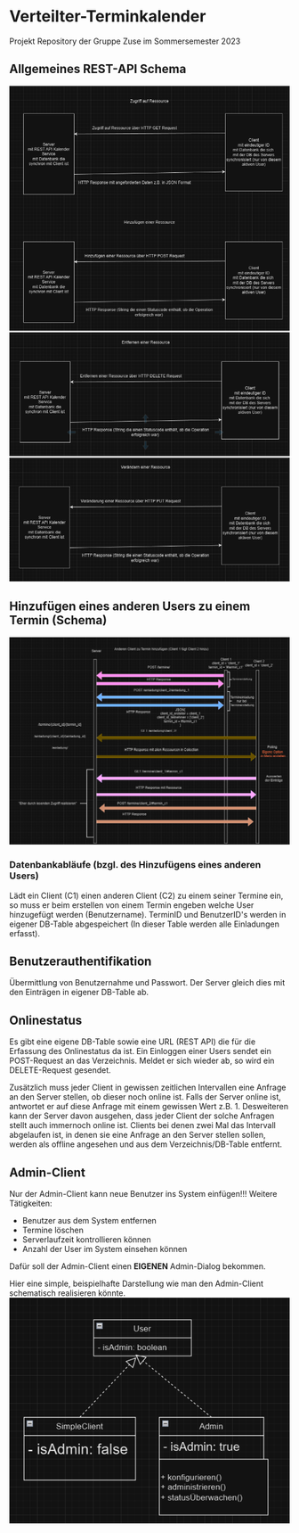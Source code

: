 # Verteilter-Terminkalender
Projekt Repository der Gruppe Zuse im Sommersemester 2023

## Allgemeines REST-API Schema
![](https://github.com/Kry9t0n/Verteilter-Terminkalender/blob/a34d058803f7822215bccf0552e2f4d9350ae91c/res/pictures/REST%20API%20Schema%201.png)
![](https://github.com/Kry9t0n/Verteilter-Terminkalender/blob/a34d058803f7822215bccf0552e2f4d9350ae91c/res/pictures/REST%20API%20Schema%202.png)
![](https://github.com/Kry9t0n/Verteilter-Terminkalender/blob/a34d058803f7822215bccf0552e2f4d9350ae91c/res/pictures/REST%20API%20Schema%203.png)

## Hinzufügen eines anderen Users zu einem Termin (Schema)
![](https://github.com/Kry9t0n/Verteilter-Terminkalender/blob/b79365d660a4d4f97cbd12b10acfa16ef702ba69/res/pictures/UserZuTerminHinzufuegen.png)

### Datenbankabläufe (bzgl. des Hinzufügens eines anderen Users)
Lädt ein Client (C1) einen anderen Client (C2) zu einem seiner Termine ein, so muss er 
beim erstellen von einem Termin engeben welche User hinzugefügt werden (Benutzername). TerminID und BenutzerID's werden in eigener DB-Table abgespeichert (In dieser Table werden alle Einladungen erfasst).

## Benutzerauthentifikation
Übermittlung von Benutzernahme und Passwort. Der Server gleich dies mit den Einträgen in eigener DB-Table ab. 

## Onlinestatus
Es gibt eine eigene DB-Table sowie eine URL (REST API) die für die Erfassung des Onlinestatus da ist. 
Ein Einloggen einer Users sendet ein POST-Request an das Verzeichnis. Meldet er sich wieder ab, so wird ein DELETE-Request gesendet. 

Zusätzlich muss jeder Client in gewissen zeitlichen Intervallen eine Anfrage an den Server stellen, ob dieser noch online ist. Falls der Server online ist, antwortet er auf 
diese Anfrage mit einem gewissen Wert z.B. 1. Desweiteren kann der Server davon ausgehen, dass jeder Client der solche Anfragen stellt auch immernoch online ist. 
Clients bei denen zwei Mal das Intervall abgelaufen ist, in denen sie eine Anfrage an den Server stellen sollen, werden als offline angesehen und aus dem Verzeichnis/DB-Table entfernt.

## Admin-Client
Nur der Admin-Client kann neue Benutzer ins System einfügen!!!
Weitere Tätigkeiten:
 - Benutzer aus dem System entfernen
 - Termine löschen
 - Serverlaufzeit kontrollieren können
 - Anzahl der User im System einsehen können

Dafür soll der Admin-Client einen **EIGENEN** Admin-Dialog bekommen.

Hier eine simple, beispielhafte Darstellung wie man den Admin-Client schematisch realisieren könnte.
![](https://github.com/Kry9t0n/Verteilter-Terminkalender/blob/c2a2b583af6576f1ae98467017e2fb59746b2508/res/pictures/AdminClientVererbungsHierarchie.png)
